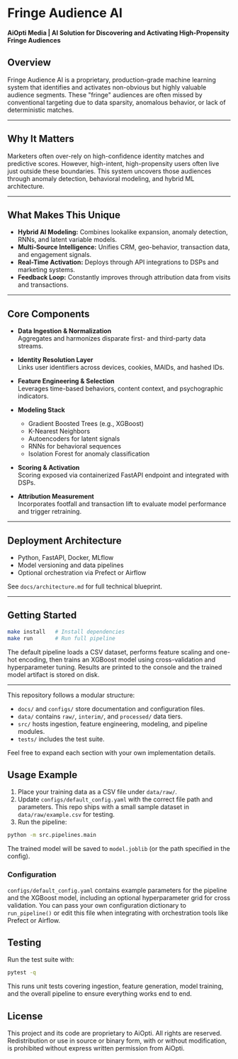 # Fringe Audience AI

**AiOpti Media | AI Solution for Discovering and Activating High-Propensity Fringe Audiences**

## Overview

Fringe Audience AI is a proprietary, production-grade machine learning system that identifies and activates non-obvious but highly valuable audience segments. These "fringe" audiences are often missed by conventional targeting due to data sparsity, anomalous behavior, or lack of deterministic matches.

---

## Why It Matters

Marketers often over-rely on high-confidence identity matches and predictive scores. However, high-intent, high-propensity users often live just outside these boundaries. This system uncovers those audiences through anomaly detection, behavioral modeling, and hybrid ML architecture.

---

## What Makes This Unique

- **Hybrid AI Modeling:** Combines lookalike expansion, anomaly detection, RNNs, and latent variable models.
- **Multi-Source Intelligence:** Unifies CRM, geo-behavior, transaction data, and engagement signals.
- **Real-Time Activation:** Deploys through API integrations to DSPs and marketing systems.
- **Feedback Loop:** Constantly improves through attribution data from visits and transactions.

---

## Core Components

- **Data Ingestion & Normalization**  
  Aggregates and harmonizes disparate first- and third-party data streams.

- **Identity Resolution Layer**  
  Links user identifiers across devices, cookies, MAIDs, and hashed IDs.

- **Feature Engineering & Selection**  
  Leverages time-based behaviors, content context, and psychographic indicators.

- **Modeling Stack**  
  - Gradient Boosted Trees (e.g., XGBoost)  
  - K-Nearest Neighbors  
  - Autoencoders for latent signals  
  - RNNs for behavioral sequences  
  - Isolation Forest for anomaly classification

- **Scoring & Activation**  
  Scoring exposed via containerized FastAPI endpoint and integrated with DSPs.

- **Attribution Measurement**  
  Incorporates footfall and transaction lift to evaluate model performance and trigger retraining.

---

## Deployment Architecture

- Python, FastAPI, Docker, MLflow
- Model versioning and data pipelines
- Optional orchestration via Prefect or Airflow

See `docs/architecture.md` for full technical blueprint.

---

## Getting Started

```bash
make install   # Install dependencies
make run       # Run full pipeline
```

The default pipeline loads a CSV dataset, performs feature scaling and one-hot
encoding, then trains an XGBoost model using cross-validation and hyperparameter
tuning. Results are printed to the console and the trained model artifact is
stored on disk.

---

This repository follows a modular structure:

- `docs/` and `configs/` store documentation and configuration files.
- `data/` contains `raw/`, `interim/`, and `processed/` data tiers.
- `src/` hosts ingestion, feature engineering, modeling, and pipeline modules.
- `tests/` includes the test suite.

Feel free to expand each section with your own implementation details.

## Usage Example

1. Place your training data as a CSV file under `data/raw/`.
2. Update `configs/default_config.yaml` with the correct file path and parameters. This repo ships with a small sample dataset in `data/raw/example.csv` for testing.
3. Run the pipeline:

```bash
python -m src.pipelines.main
```

The trained model will be saved to `model.joblib` (or the path specified in the config).

### Configuration

`configs/default_config.yaml` contains example parameters for the pipeline and
the XGBoost model, including an optional hyperparameter grid for cross
validation. You can pass your own configuration dictionary to
`run_pipeline()` or edit this file when integrating with orchestration tools
like Prefect or Airflow.

## Testing

Run the test suite with:

```bash
pytest -q
```

This runs unit tests covering ingestion, feature generation, model training, and
the overall pipeline to ensure everything works end to end.

## License

This project and its code are proprietary to AiOpti. All rights are reserved. Redistribution or use in source or binary form, with or without modification, is prohibited without express written permission from AiOpti.
